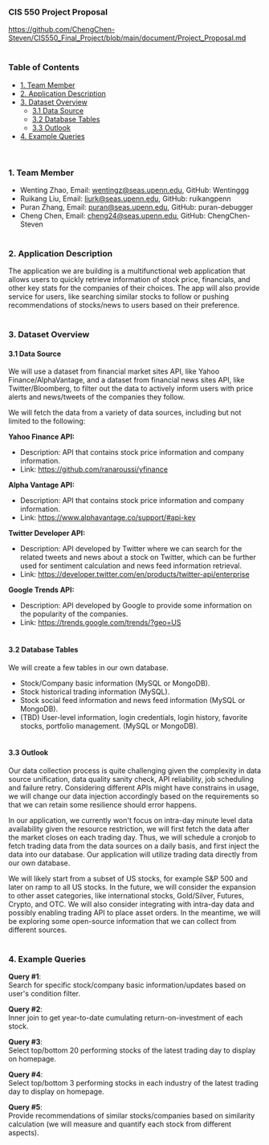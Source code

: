 ### CIS 550 Project Proposal 
https://github.com/ChengChen-Steven/CIS550_Final_Project/blob/main/document/Project_Proposal.md 
<br><br>


### __Table of Contents__

- [1. Team Member](#1-team-member)
- [2. Application Description](#2-application-description)
- [3. Dataset Overview](#3-dataset-overview)
    - [3.1 Data Source](#31-data-source)
    - [3.2 Database Tables](#32-database-tables)
    - [3.3 Outlook](#33-outlook)
- [4. Example Queries](#4-example-queries)

<br>

### __1. Team Member__

* Wenting Zhao, Email: wentingz@seas.upenn.edu, GitHub: Wentinggg  <br>
* Ruikang Liu, Email: liurk@seas.upenn.edu,  GitHub: ruikangpenn  <br>
* Puran Zhang, Email: puran@seas.upenn.edu, GitHub: puran-debugger  <br>
* Cheng Chen, Email: cheng24@seas.upenn.edu, GitHub: ChengChen-Steven  <br><br>


### __2. Application Description__
The application we are building is a multifunctional web application that allows users to quickly retrieve information of stock price, financials, and other key stats for the companies of their choices. The app will also provide service for users, like searching similar stocks to follow or pushing recommendations of stocks/news to users based on their preference. <br><br>


### __3. Dataset Overview__
#### __3.1 Data Source__
We will use a dataset from financial market sites API, like Yahoo Finance/AlphaVantage, and a dataset from financial news sites API, like Twitter/Bloomberg, to filter out the data to actively inform users with price alerts and news/tweets of the companies they follow.

We will fetch the data from a variety of data sources, including but not limited to the following:

__Yahoo Finance API:__
* Description: API that contains stock price information and company information.
* Link: https://github.com/ranaroussi/yfinance 

__Alpha Vantage API:__
* Description: API that contains stock price information and company information. 
* Link: https://www.alphavantage.co/support/#api-key 

__Twitter Developer API:__ 
* Description: API developed by Twitter where we can search for the related tweets and news about a stock on Twitter, which can be further used for sentiment calculation and news feed information retrieval.
* Link: https://developer.twitter.com/en/products/twitter-api/enterprise 

__Google Trends API:__ 
* Description: API developed by Google to provide some information on the popularity of the companies.
* Link: https://trends.google.com/trends/?geo=US 
<br><br>

#### __3.2 Database Tables__
We will create a few tables in our own database.
* Stock/Company basic information (MySQL or MongoDB). 
* Stock historical trading information (MySQL).
* Stock social feed information and news feed information (MySQL or MongoDB).
* (TBD) User-level information, login credentials, login history, favorite stocks, portfolio management. (MySQL or MongoDB).
<br><br>

#### __3.3 Outlook__
Our data collection process is quite challenging given the complexity in data source unification, data quality sanity check, API reliability, job scheduling and failure retry. Considering different APIs might have constrains in usage, we will change our data injection accordingly based on the requirements so that we can retain some resilience should error happens. 

In our application, we currently won't focus on intra-day minute level data availability given the resource restriction, we will first fetch the data after the market closes on each trading day. Thus, we will schedule a cronjob to fetch trading data from the data sources on a daily basis, and first inject the data into our database. Our application will utilize trading data directly from our own database. 

We will likely start from a subset of US stocks, for example S&P 500 and later on ramp to all US stocks. In the future, we will consider the expansion to other asset categories, like international stocks, Gold/Silver, Futures, Crypto, and OTC. We will also consider integrating with intra-day data and possibly enabling trading API to place asset orders. In the meantime, we will be exploring some open-source information that we can collect from different sources. <br><br>

### __4. Example Queries__

__Query #1__: <br>
Search for specific stock/company basic information/updates based on user's condition filter.

__Query #2__: <br>
Inner join to get year-to-date cumulating return-on-investment of each stock.

__Query #3__: <br>
Select top/bottom 20 performing stocks of the latest trading day to display on homepage.

__Query #4__: <br>
Select top/bottom 3 performing stocks in each industry of the latest trading day to display on homepage. 

__Query #5__: <br>
Provide recommendations of similar stocks/companies based on similarity calculation (we will measure and quantify each stock from different aspects).

